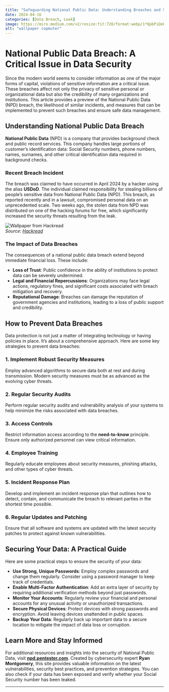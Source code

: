 ```yaml
---
title: "Safeguarding National Public Data: Understanding Breaches and Securing Your Information"
date: 2024-04-16 
categories: [Data Breach, Leak]
image: https://miro.medium.com/v2/resize:fit:720/format:webp/1*QpbPiQeEHt-QRQail3Xg1A.jpeg
alt: "wallpaper copmuter"
---
```


# National Public Data Breach: A Critical Issue in Data Security

Since the modern world seems to consider information as one of the major forms of capital, violations of sensitive information are a critical issue. These breaches affect not only the privacy of sensitive personal or organizational data but also the credibility of many organizations and institutions. This article provides a preview of the National Public Data (NPD) breach, the likelihood of similar incidents, and measures that can be implemented to prevent such breaches and ensure safe data management.

## Understanding National Public Data Breach

**National Public Data** (NPD) is a company that provides background check and public record services. This company handles large portions of customer’s identification data: Social Security numbers, phone numbers, names, surnames, and other critical identification data required in background checks.

### Recent Breach Incident

The breach was claimed to have occurred in April 2024 by a hacker using the alias **USDoD**. The individual claimed responsibility for stealing billions of people’s sensitive data from National Public Data (NPD). This breach, as reported recently and in a lawsuit, compromised personal data on an unprecedented scale. Two weeks ago, the stolen data from NPD was distributed on one of the hacking forums for free, which significantly increased the security threats resulting from the leak.

![Wallpaper from Hackread](https://miro.medium.com/v2/resize:fit:720/format:webp/1*BjcGzjl5oHQm83Ef3bhvAQ.jpeg)  
*Source: [Hackread](https://www.hackread.com)*

### The Impact of Data Breaches

The consequences of a national public data breach extend beyond immediate financial loss. These include:

- **Loss of Trust**: Public confidence in the ability of institutions to protect data can be severely undermined.
- **Legal and Financial Repercussions**: Organizations may face legal actions, regulatory fines, and significant costs associated with breach mitigation and recovery.
- **Reputational Damage**: Breaches can damage the reputation of government agencies and institutions, leading to a loss of public support and credibility.

## How to Prevent Data Breaches

Data protection is not just a matter of integrating technology or having policies in place. It’s about a comprehensive approach. Here are some key strategies to prevent data breaches:

### 1. Implement Robust Security Measures
Employ advanced algorithms to secure data both at rest and during transmission. Modern security measures must be as advanced as the evolving cyber threats.

### 2. Regular Security Audits
Perform regular security audits and vulnerability analysis of your systems to help minimize the risks associated with data breaches.

### 3. Access Controls
Restrict information access according to the **need-to-know** principle. Ensure only authorized personnel can view critical information.

### 4. Employee Training
Regularly educate employees about security measures, phishing attacks, and other types of cyber threats.

### 5. Incident Response Plan
Develop and implement an incident response plan that outlines how to detect, contain, and communicate the breach to relevant parties in the shortest time possible.

### 6. Regular Updates and Patching
Ensure that all software and systems are updated with the latest security patches to protect against known vulnerabilities.

## Securing Your Data: A Practical Guide

Here are some practical steps to ensure the security of your data:

- **Use Strong, Unique Passwords**: Employ complex passwords and change them regularly. Consider using a password manager to keep track of credentials.
- **Enable Multi-Factor Authentication**: Add an extra layer of security by requiring additional verification methods beyond just passwords.
- **Monitor Your Accounts**: Regularly review your financial and personal accounts for any unusual activity or unauthorized transactions.
- **Secure Physical Devices**: Protect devices with strong passwords and encryption. Avoid leaving devices unattended in public spaces.
- **Backup Your Data**: Regularly back up important data to a secure location to mitigate the impact of data loss or corruption.

## Learn More and Stay Informed

For additional resources and insights into the security of National Public Data, visit **[npd.pentester.com](https://npd.pentester.com)**. Created by cybersecurity expert **Ryan Montgomery**, this site provides valuable information on the latest vulnerabilities, security best practices, and prevention strategies. You can also check if your data has been exposed and verify whether your Social Security number has been leaked.

---